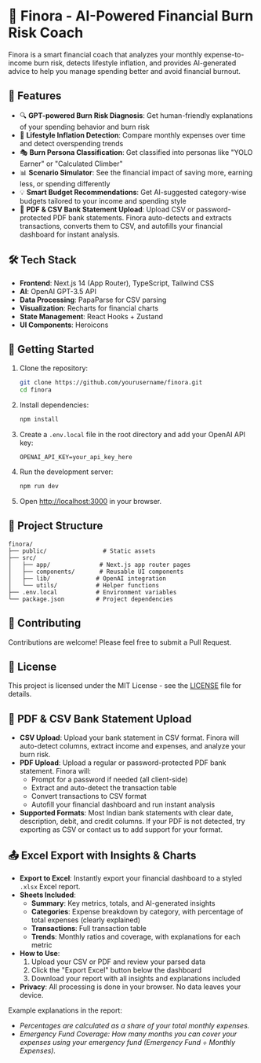 # 🚀 Finora - AI-Powered Financial Burn Risk Coach

Finora is a smart financial coach that analyzes your monthly expense-to-income burn risk, detects lifestyle inflation, and provides AI-generated advice to help you manage spending better and avoid financial burnout.

## 🎯 Features

- 🔍 **GPT-powered Burn Risk Diagnosis**: Get human-friendly explanations of your spending behavior and burn risk
- 🔄 **Lifestyle Inflation Detection**: Compare monthly expenses over time and detect overspending trends
- 🎭 **Burn Persona Classification**: Get classified into personas like "YOLO Earner" or "Calculated Climber"
- 📊 **Scenario Simulator**: See the financial impact of saving more, earning less, or spending differently
- 💡 **Smart Budget Recommendations**: Get AI-suggested category-wise budgets tailored to your income and spending style
- 📑 **PDF & CSV Bank Statement Upload**: Upload CSV or password-protected PDF bank statements. Finora auto-detects and extracts transactions, converts them to CSV, and autofills your financial dashboard for instant analysis.

## 🛠️ Tech Stack

- **Frontend**: Next.js 14 (App Router), TypeScript, Tailwind CSS
- **AI**: OpenAI GPT-3.5 API
- **Data Processing**: PapaParse for CSV parsing
- **Visualization**: Recharts for financial charts
- **State Management**: React Hooks + Zustand
- **UI Components**: Heroicons

## 🚀 Getting Started

1. Clone the repository:
   ```bash
   git clone https://github.com/yourusername/finora.git
   cd finora
   ```

2. Install dependencies:
   ```bash
   npm install
   ```

3. Create a `.env.local` file in the root directory and add your OpenAI API key:
   ```
   OPENAI_API_KEY=your_api_key_here
   ```

4. Run the development server:
   ```bash
   npm run dev
   ```

5. Open [http://localhost:3000](http://localhost:3000) in your browser.

## 📝 Project Structure

```
finora/
├── public/                # Static assets
├── src/
│   ├── app/              # Next.js app router pages
│   ├── components/       # Reusable UI components
│   ├── lib/             # OpenAI integration
│   └── utils/           # Helper functions
├── .env.local           # Environment variables
└── package.json         # Project dependencies
```

## 🤝 Contributing

Contributions are welcome! Please feel free to submit a Pull Request.

## 📄 License

This project is licensed under the MIT License - see the [LICENSE](LICENSE) file for details.

## 📑 PDF & CSV Bank Statement Upload

- **CSV Upload**: Upload your bank statement in CSV format. Finora will auto-detect columns, extract income and expenses, and analyze your burn risk.
- **PDF Upload**: Upload a regular or password-protected PDF bank statement. Finora will:
  - Prompt for a password if needed (all client-side)
  - Extract and auto-detect the transaction table
  - Convert transactions to CSV format
  - Autofill your financial dashboard and run instant analysis
- **Supported Formats**: Most Indian bank statements with clear date, description, debit, and credit columns. If your PDF is not detected, try exporting as CSV or contact us to add support for your format. 

## 📤 Excel Export with Insights & Charts

- **Export to Excel**: Instantly export your financial dashboard to a styled `.xlsx` Excel report.
- **Sheets Included**:
  - **Summary**: Key metrics, totals, and AI-generated insights
  - **Categories**: Expense breakdown by category, with percentage of total expenses (clearly explained)
  - **Transactions**: Full transaction table
  - **Trends**: Monthly ratios and coverage, with explanations for each metric
- **How to Use**:
  1. Upload your CSV or PDF and review your parsed data
  2. Click the "Export Excel" button below the dashboard
  3. Download your report with all insights and explanations included
- **Privacy**: All processing is done in your browser. No data leaves your device.

Example explanations in the report:
- _Percentages are calculated as a share of your total monthly expenses._
- _Emergency Fund Coverage: How many months you can cover your expenses using your emergency fund (Emergency Fund ÷ Monthly Expenses)._ 
